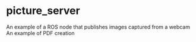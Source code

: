 # picture_server
An example of a ROS node that publishes images captured from a webcam
An example of PDF creation
